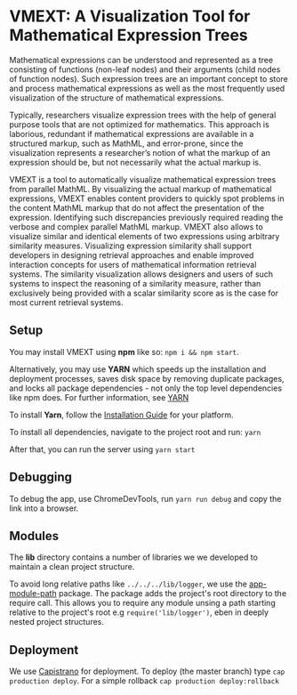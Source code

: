 # VMEXT: A Visualization Tool for  Mathematical Expression Trees

Mathematical expressions can be understood and represented as a tree consisting of functions (non-leaf nodes) and their arguments (child nodes of function nodes). Such expression trees are an important concept to store and process mathematical expressions as well as the most frequently used visualization of the structure of mathematical expressions.

Typically, researchers visualize expression trees with the help of general purpose tools that are not optimized for mathematics.
This approach is laborious, redundant if mathematical expressions are available in a structured markup, such as MathML, and error-prone, since the visualization represents a researcher’s notion of what the markup of an expression should be, but not necessarily what the actual markup is.

VMEXT is a tool to automatically visualize mathematical expression trees from parallel MathML. By visualizing the actual markup of mathematical expressions, VMEXT enables content providers to quickly spot problems in the content MathML markup that do not affect the presentation of the expression. Identifying such discrepancies previously required reading the verbose and complex parallel MathML markup. VMEXT also allows to visualize similar and identical elements of two expressions using arbitrary similarity measures.
Visualizing expression similarity shall support developers in designing retrieval approaches and enable improved interaction concepts for users of mathematical information retrieval systems. The similarity visualization allows designers and users of such systems to inspect the reasoning of a similarity measure, rather than exclusively being provided with a scalar similarity score as is the case for most current retrieval systems.

## Setup

You may install VMEXT using **npm** like so: `npm i && npm start`.

Alternatively, you may use **YARN** which speeds up the installation and deployment processes, saves disk space by removing duplicate packages, and locks all package dependencies - not only the top level dependencies like npm does. For further information, see [YARN](https://www.npmjs.com/package/yarn)

To install **Yarn**, follow the [Installation Guide](https://yarnpkg.com/en/docs/install#mac-tab) for your platform.

To install all dependencies, navigate to the project root and run: `yarn`

After that, you can run the server using `yarn start`

## Debugging

To debug the app, use ChromeDevTools, run `yarn run debug` and copy the link into a browser.

## Modules

The **lib** directory contains a number of libraries we we developed to maintain a clean project structure.

To avoid long relative paths like `../../../lib/logger`, we use the [app-module-path](https://www.npmjs.com/package/app-module-path) package. The package adds the project's root directory to the require call. This allows you to require any module unsing a path starting relative to the project's root e.g `require('lib/logger')`, eben in deeply nested project structures.

## Deployment

We use [Capistrano](http://capistranorb.com/) for deployment.
To deploy (the master branch) type `cap production deploy`.
For a simple rollback `cap production deploy:rollback`

